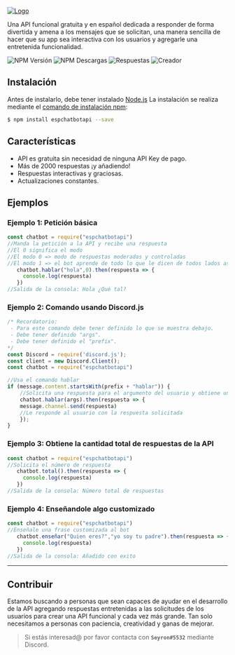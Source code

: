 [![Logo](https://i.imgur.com/r74nCr1.png)](https://www.npmjs.com/package/espchatbotapi/)

Una API funcional gratuita y en español dedicada a responder de forma divertida y amena a los mensajes que se solicitan, una manera sencilla de hacer que su app sea interactiva con los usuarios y agregarle una entretenida funcionalidad.

  ![NPM Versión](https://raster.shields.io/badge/Versión-1.3.9-brightgreen)
  ![NPM Descargas](https://raster.shields.io/badge/Descargas-86-blue)
  ![Respuestas](https://raster.shields.io/badge/Respuestas-2083-yellow)
  ![Creador](https://raster.shields.io/static/v1?label=Creador&message=Seyron#5532&color=RED?style=flat&logo=appveyor)

## Instalación
Antes de instalarlo, debe tener instalado [Node.js](https://nodejs.org/en/download/)
La instalación se realiza mediante el [comando de instalación npm](https://docs.npmjs.com/getting-started/installing-npm-packages-locally):

```bash
$ npm install espchatbotapi --save
```


## Características
* API es gratuita sin necesidad de ninguna API Key de pago.
* Más de 2000 respuestas ¡y añadiendo!
* Respuestas interactivas y graciosas.
* Actualizaciones constantes.


## Ejemplos

### Ejemplo 1: Petición básica
```js
const chatbot = require("espchatbotapi")
//Manda la petición a la API y recibe una respuesta
//El 0 significa el modo
//El modo 0 => modo de respuestas moderadas y controladas
//El modo 1 => el bot aprende de todo lo que le dicen de todos lados asi que no tiene ningun tipo de control
   chatbot.hablar("hola",0).then(respuesta => {
     console.log(respuesta)
   })
//Salida de la consola: Hola ¿Qué tal?
```

### Ejemplo 2: Comando usando Discord.js
```js
/* Recordatorio:
 - Para este comando debe tener definido lo que se muestra debajo.
 - Debe tener definido "args".
 - Debe tener definido el "prefix".
*/
const Discord = require('discord.js');
const client = new Discord.Client();
const chatbot = require("espchatbotapi")

//Usa el comando hablar
if (message.content.startsWith(prefix + "hablar")) {
	//Solicita una respuesta para el argumento del usuario y obtiene una respuesta de la API
    chatbot.hablar(args).then(respuesta => {
    message.channel.send(respuesta)
    //Le responde al usuario con la respuesta solicitada
    });
}
```

### Ejemplo 3: Obtiene la cantidad total de respuestas de la API
```js
const chatbot = require("espchatbotapi")
//Solicita el número de respuesta
   chatbot.total().then(respuesta => {
     console.log(respuesta)
   })
//Salida de la consola: Número total de respuestas
```

### Ejemplo 4: Enseñandole algo customizado
```js
const chatbot = require("espchatbotapi")
//Enseñale una frase customizada al bot
   chatbot.enseñar("Quien eres?","yo soy tu padre").then(respuesta => {
     console.log(respuesta)
   })
//Salida de la consola: Añadido con exito
```

------

## Contribuir

Estamos buscando a personas que sean capaces de ayudar en el desarrollo de la API agregando respuestas entretenidas a las solicitudes de los usuarios para crear una API funcional y cada vez más grande. Tan solo necesitamos a personas con paciencia, creatividad y ganas de mejorar.

> Si estás interesad@ por favor contacta con **``Seyron#5532``** mediante Discord.